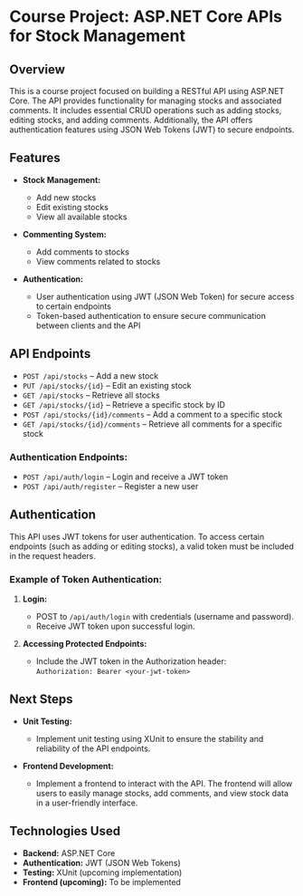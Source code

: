# Course Project: ASP.NET Core APIs for Stock Management

## Overview

This is a course project focused on building a RESTful API using ASP.NET Core. The API provides functionality for managing stocks and associated comments. It includes essential CRUD operations such as adding stocks, editing stocks, and adding comments. Additionally, the API offers authentication features using JSON Web Tokens (JWT) to secure endpoints.

## Features

- **Stock Management:**
  - Add new stocks
  - Edit existing stocks
  - View all available stocks

- **Commenting System:**
  - Add comments to stocks
  - View comments related to stocks

- **Authentication:**
  - User authentication using JWT (JSON Web Token) for secure access to certain endpoints
  - Token-based authentication to ensure secure communication between clients and the API

## API Endpoints

- `POST /api/stocks` – Add a new stock
- `PUT /api/stocks/{id}` – Edit an existing stock
- `GET /api/stocks` – Retrieve all stocks
- `GET /api/stocks/{id}` – Retrieve a specific stock by ID
- `POST /api/stocks/{id}/comments` – Add a comment to a specific stock
- `GET /api/stocks/{id}/comments` – Retrieve all comments for a specific stock

### Authentication Endpoints:

- `POST /api/auth/login` – Login and receive a JWT token
- `POST /api/auth/register` – Register a new user

## Authentication

This API uses JWT tokens for user authentication. To access certain endpoints (such as adding or editing stocks), a valid token must be included in the request headers.

### Example of Token Authentication:

1. **Login:**
   - POST to `/api/auth/login` with credentials (username and password).
   - Receive JWT token upon successful login.
   
2. **Accessing Protected Endpoints:**
   - Include the JWT token in the Authorization header:  
     `Authorization: Bearer <your-jwt-token>`

## Next Steps

- **Unit Testing:**
  - Implement unit testing using XUnit to ensure the stability and reliability of the API endpoints.
  
- **Frontend Development:**
  - Implement a frontend to interact with the API. The frontend will allow users to easily manage stocks, add comments, and view stock data in a user-friendly interface.

## Technologies Used

- **Backend:** ASP.NET Core
- **Authentication:** JWT (JSON Web Tokens)
- **Testing:** XUnit (upcoming implementation)
- **Frontend (upcoming):** To be implemented
